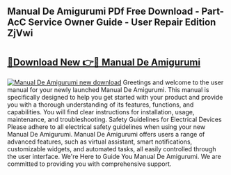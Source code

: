 ## Manual De Amigurumi PDf Free Download - Part-AcC Service Owner Guide - User Repair Edition ZjVwi

# <h2><a href="http://bc21683.oget.top/?id=Manual+De+Amigurumi">🔗Download New 👉🔴 Manual De Amigurumi</a></h2>

[![Manual De Amigurumi new download](https://i.imgur.com/5g1atiW.png)](http://bc21683.oget.top/?id=Manual+De+Amigurumi)
Greetings and welcome to the user manual for your newly launched Manual De Amigurumi. This manual is specifically designed to help you get started with your product and provide you with a thorough understanding of its features, functions, and capabilities. You will find clear instructions for installation, usage, maintenance, and troubleshooting. Safety Guidelines for Electrical Devices Please adhere to all electrical safety guidelines when using your new Manual De Amigurumi. Manual De Amigurumi offers users a range of advanced features, such as virtual assistant, smart notifications, customizable widgets, and automated tasks, all easily controlled through the user interface. We're Here to Guide You Manual De Amigurumi. We are committed to providing you with comprehensive support.
